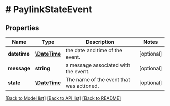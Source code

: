 # # PaylinkStateEvent

## Properties

Name | Type | Description | Notes
------------ | ------------- | ------------- | -------------
**datetime** | [**\DateTime**](\DateTime.md) | the date and time of the event. | [optional]
**message** | **string** | a message associated with the event. | [optional]
**state** | [**\DateTime**](\DateTime.md) | The name of the event that was actioned. | [optional]

[[Back to Model list]](../../README.md#models) [[Back to API list]](../../README.md#endpoints) [[Back to README]](../../README.md)
